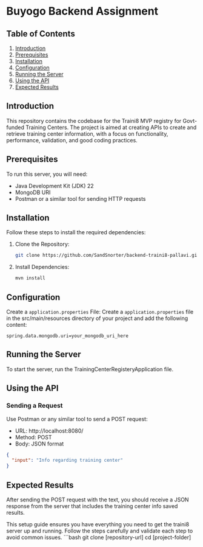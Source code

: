 # Buyogo Backend Assignment 

## Table of Contents
1. [Introduction](#introduction)
2. [Prerequisites](#prerequisites)
3. [Installation](#installation)
4. [Configuration](#configuration)
5. [Running the Server](#running-the-server)
6. [Using the API](#using-the-moderation-api)
7. [Expected Results](#expected-results)

## Introduction
This repository contains the codebase for the Traini8 MVP registry for Govt-funded Training Centers. The project is aimed at creating APIs to create and retrieve training center information, with a focus on functionality, performance, validation, and good coding practices.

## Prerequisites
To run this server, you will need:
- Java Development Kit (JDK) 22
- MongoDB URI
- Postman or a similar tool for sending HTTP requests

## Installation
Follow these steps to install the required dependencies:
1. Clone the Repository:
     ```bash
    git clone https://github.com/SandSnorter/backend-traini8-pallavi.git
    ```
2. Install Dependencies:
    ```bash
    mvn install
    ```

## Configuration
Create a `application.properties` File: Create a `application.properties` file in the src/main/resources directory of your project and add the following content:
```plaintext
spring.data.mongodb.uri=your_mongodb_uri_here
```

## Running the Server

To start the server, run the TrainingCenterRegisteryApplication file.

## Using the API

### Sending a Request
Use Postman or any similar tool to send a POST request:
- URL: http://localhost:8080/
- Method: POST
- Body: JSON format
```json
{
  "input": "Info regarding training center"
}
```

## Expected Results
After sending the POST request with the text, you should receive a JSON response from the server that includes the training center info saved results.

This setup guide ensures you have everything you need to get the traini8 server up and running. Follow the steps carefully and validate each step to avoid common issues.
    ```bash
    git clone [repository-url]
    cd [project-folder]

